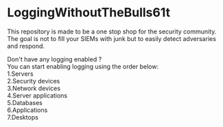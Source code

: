 # LoggingWithoutTheBulls61t

This repository is made to be a one stop shop for the security community. The goal is not to fill your SIEMs with junk but to easily detect adversaries and respond.

Don't have any logging enabled ?  
You can start enabling logging using the order below:  
1.Servers  
2.Security devices  
3.Network devices  
4.Server applications  
5.Databases  
6.Applications  
7.Desktops  



